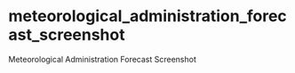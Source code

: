 # meteorological_administration_forecast_screenshot
Meteorological Administration Forecast Screenshot
